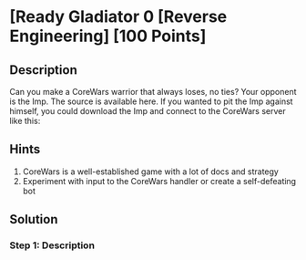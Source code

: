 # [Ready Gladiator 0 [Reverse Engineering] [100 Points] #

## Description ##
Can you make a CoreWars warrior that always loses, no ties?
Your opponent is the Imp. 
The source is available here. 
If you wanted to pit the Imp against himself, you could download the Imp and connect to the CoreWars server like this:

## Hints ##
1. CoreWars is a well-established game with a lot of docs and strategy
2. Experiment with input to the CoreWars handler or create a self-defeating bot
   
## Solution ##

### Step 1: Description ###
